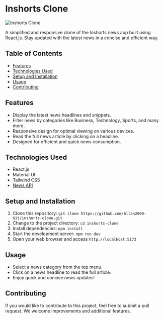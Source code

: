 # Inshorts Clone

![Inshorts Clone](https://github.com/Allan2000-Git/inshorts-clone/assets/54631653/544ee840-e027-4e5d-9067-279160ca7c9e)

A simplified and responsive clone of the Inshorts news app built using React.js. Stay updated with the latest news in a concise and efficient way.

## Table of Contents

- [Features](#features)
- [Technologies Used](#technologies-used)
- [Setup and Installation](#setup-and-installation)
- [Usage](#usage)
- [Contributing](#contributing)

## Features

- Display the latest news headlines and snippets.
- Filter news by categories like Business, Technology, Sports, and many more.
- Responsive design for optimal viewing on various devices.
- Read the full news article by clicking on a headline.
- Designed for efficient and quick news consumption.

## Technologies Used

- React.js
- Material UI
- Tailwind CSS
- [News API](https://newsapi.org/)

## Setup and Installation

1. Clone this repository: `git clone https://github.com/Allan2000-Git/inshorts-clone.git`
2. Change to the project directory: `cd inshorts-clone`
3. Install dependencies: `npm install`
4. Start the development server: `npm run dev`
5. Open your web browser and access `http://localhost:5173`

## Usage

- Select a news category from the top menu.
- Click on a news headline to read the full article.
- Enjoy quick and concise news updates!

## Contributing

If you would like to contribute to this project, feel free to submit a pull request. We welcome improvements and additional features.
